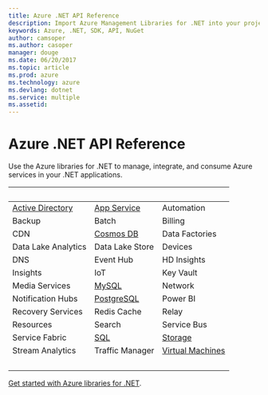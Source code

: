 ```yaml
---
title: Azure .NET API Reference
description: Import Azure Management Libraries for .NET into your project
keywords: Azure, .NET, SDK, API, NuGet
author: camsoper
ms.author: casoper
manager: douge
ms.date: 06/20/2017
ms.topic: article
ms.prod: azure
ms.technology: azure
ms.devlang: dotnet
ms.service: multiple
ms.assetid:
---
```


# Azure .NET API Reference

Use the Azure libraries for .NET to manage, integrate, and consume Azure services in your .NET applications.

| &nbsp; | &nbsp; | &nbsp; |
|--------|--------|--------|
| [Active Directory](/dotnet/api/overview/azure/activedirectory) | [App Service](/dotnet/api/overview/azure/appservice) | Automation |
| Backup | Batch | Billing |
| CDN | [Cosmos DB](/dotnet-test-service-pages/cosmosdb) | Data Factories |
| Data Lake Analytics | Data Lake Store | Devices |
| DNS | Event Hub | HD Insights |
| Insights | IoT | Key Vault |
| Media Services | [MySQL](/dotnet/api/overview/azure/mysql) | Network |
| Notification Hubs | [PostgreSQL](/dotnet/api/overview/azure/postgresql) | Power BI |
| Recovery Services | Redis Cache | Relay |
| Resources | Search | Service Bus |
| Service Fabric | [SQL](/dotnet-test-service-pages/sql) | [Storage](/dotnet-test-service-pages/storage) |
| Stream Analytics | Traffic Manager | [Virtual Machines](/dotnet/api/overview/azure/virtualmachines) |
| &nbsp; | &nbsp; | &nbsp; |

[Get started with Azure libraries for .NET](dotnet-sdk-azure-get-started.md).
